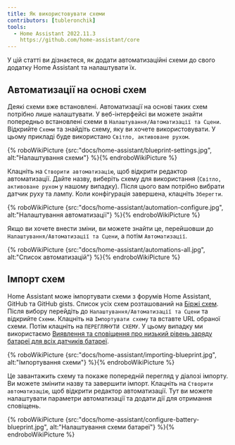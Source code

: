 ```yaml
---
title: Як використовувати схеми
contributors: [tubleronchik]
tools:
  - Home Assistant 2022.11.3
    https://github.com/home-assistant/core
---
```


У цій статті ви дізнаєтеся, як додати автоматизаційні схеми до свого додатку Home Assistant та налаштувати їх.

## Автоматизації на основі схем

Деякі схеми вже встановлені. Автоматизації на основі таких схем потрібно лише налаштувати. У веб-інтерфейсі ви можете знайти попередньо встановлені схеми в `Налаштування/Автоматизації та Сцени`. Відкрийте `Схеми` та знайдіть схему, яку ви хочете використовувати. У цьому прикладі буде використано `Світло, активоване рухом`.

{% roboWikiPicture {src:"docs/home-assistant/blueprint-settings.jpg", alt:"Налаштування схеми"} %}{% endroboWikiPicture %}

Клацніть на `Створити автоматизацію`, щоб відкрити редактор автоматизації. Дайте назву, виберіть схему для використання (`Світло, активоване рухом` у нашому випадку). Після цього вам потрібно вибрати датчик руху та лампу. Коли конфігурація завершена, клацніть `Зберегти`.

{% roboWikiPicture {src:"docs/home-assistant/automation-configure.jpg", alt:"Налаштування автоматизації"} %}{% endroboWikiPicture %}

Якщо ви хочете внести зміни, ви можете знайти це, перейшовши до `Налаштування/Автоматизації та Сцени`, а потім `Автоматизації`.

{% roboWikiPicture {src:"docs/home-assistant/automations-all.jpg", alt:"Список автоматизацій"} %}{% endroboWikiPicture %}

## Імпорт схем

Home Assistant може імпортувати схеми з форумів Home Assistant, GitHub та GitHub gists. Список усіх схем розташований на [Біржі схем](https://community.home-assistant.io/c/blueprints-exchange/53). Після вибору перейдіть до `Налаштування/Автоматизації та Сцени` та відкрийте `Схеми`. Клацніть на `Імпортувати схему` та вставте URL обраної схеми. Потім клацніть на `ПЕРЕГЛЯНУТИ СХЕМУ`. У цьому випадку ми використаємо [Виявлення та сповіщення про низький рівень заряду батареї для всіх датчиків батареї](https://community.home-assistant.io/t/low-battery-level-detection-notification-for-all-battery-sensors/258664).

{% roboWikiPicture {src:"docs/home-assistant/importing-blueprint.jpg", alt:"Імпортування схеми"} %}{% endroboWikiPicture %}

Це завантажить схему та покаже попередній перегляд у діалозі імпорту. Ви можете змінити назву та завершити імпорт. Клацніть на `Створити автоматизацію`, щоб відкрити редактор автоматизації. Тут ви можете налаштувати параметри автоматизації та додати дії для отримання сповіщень.

{% roboWikiPicture {src:"docs/home-assistant/configure-battery-blueprint.jpg", alt:"Налаштування схеми батареї"} %}{% endroboWikiPicture %}